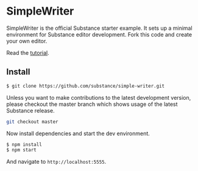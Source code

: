 # SimpleWriter

SimpleWriter is the official Substance starter example. It sets up a minimal environment for Substance editor development. Fork this code and create your own editor.

Read the [tutorial](http://substance.io/docs/beta5/your-first-editor.html).

## Install

```bash
$ git clone https://github.com/substance/simple-writer.git
```

Unless you want to make contributions to the latest development version, please checkout the master branch which shows usage of the latest Substance release.

```bash
git checkout master
```

Now install dependencies and start the dev environment.

```bash
$ npm install
$ npm start
```

And navigate to `http://localhost:5555`.
